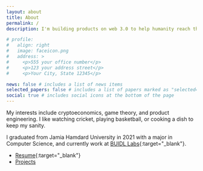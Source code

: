 ```yaml
---
layout: about
title: About
permalink: /
description: I'm building products on web 3.0 to help humanity reach the future faster.

# profile:
#   align: right
#   image: faceicon.png
#   address: >
#     <p>555 your office number</p>
#     <p>123 your address street</p>
#     <p>Your City, State 12345</p>

news: false # includes a list of news items
selected_papers: false # includes a list of papers marked as "selected={true}"
social: true # includes social icons at the bottom of the page
---
```


My interests include cryptoeconomics, game theory, and product engineering. I like watching cricket, playing basketball, or cooking a dish to keep my sanity.

<!-- I work at [BUIDL Labs](https://buidllabs.io){:target="\_blank"},  -->

I graduated from Jamia Hamdard University in 2021 with a major in Computer Science, and currently work at [BUIDL Labs](https://buidllabs.io){:target="\_blank"}.

- [Resume](/assets/RajdeepBharati.pdf){:target="\_blank"}
- [Projects](/projects)

<!-- Write your biography here. Tell the world about yourself. Link to your favorite [subreddit](http://reddit.com){:target="\_blank"}. You can put a picture in, too. The code is already in, just name your picture `prof_pic.jpg` and put it in the `img/` folder.

Put your address / P.O. box / other info right below your picture. You can also disable any these elements by editing `profile` property of the YAML header of your `_pages/about.md`. Edit `_bibliography/papers.bib` and Jekyll will render your [publications page](/al-folio/publications/) automatically.

Put your address / P.O. box / other info right below your picture. You can also disable any these elements by editing `profile` property of the YAML header of your `_pages/about.md`. Edit `_bibliography/papers.bib` and Jekyll will render your [publications page](/al-folio/publications/) automatically. -->
